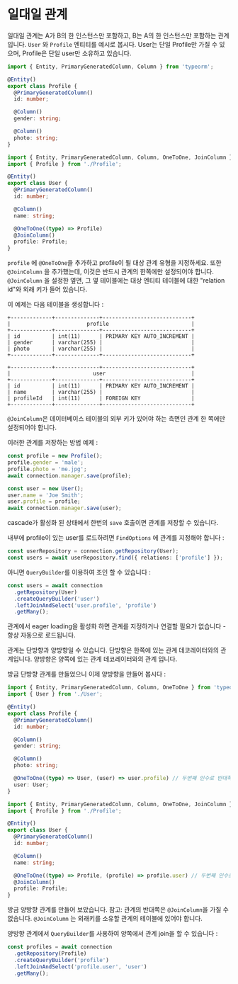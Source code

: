 # 일대일 관계

일대일 관계는 A가 B의 한 인스턴스만 포함하고, B는 A의 한 인스턴스만 포함하는 관계입니다. `User` 와 `Profile` 엔티티를 예시로 봅시다. User는 단일 Profile만 가질 수 있으며, Profile은 단일 user만 소유하고 있습니다.

```typescript
import { Entity, PrimaryGeneratedColumn, Column } from 'typeorm';

@Entity()
export class Profile {
  @PrimaryGeneratedColumn()
  id: number;

  @Column()
  gender: string;

  @Column()
  photo: string;
}
```

```typescript
import { Entity, PrimaryGeneratedColumn, Column, OneToOne, JoinColumn } from 'typeorm';
import { Profile } from './Profile';

@Entity()
export class User {
  @PrimaryGeneratedColumn()
  id: number;

  @Column()
  name: string;

  @OneToOne((type) => Profile)
  @JoinColumn()
  profile: Profile;
}
```

`profile` 에 `@OneToOne`을 추가하고 profile이 될 대상 관계 유형을 지정하세요. 또한 `@JoinColumn` 을 추가했는데, 이것은 반드시 관계의 한쪽에만 설정되어야 합니다. `@JoinColumn` 을 설정한 옆면, 그 옆 테이블에는 대상 엔티티 테이블에 대한 "relation id"와 외래 키가 들어 있습니다.

이 예제는 다음 테이블을 생성합니다 :

```shell
+-------------+--------------+----------------------------+
|                        profile                          |
+-------------+--------------+----------------------------+
| id          | int(11)      | PRIMARY KEY AUTO_INCREMENT |
| gender      | varchar(255) |                            |
| photo       | varchar(255) |                            |
+-------------+--------------+----------------------------+

+-------------+--------------+----------------------------+
|                          user                           |
+-------------+--------------+----------------------------+
| id          | int(11)      | PRIMARY KEY AUTO_INCREMENT |
| name        | varchar(255) |                            |
| profileId   | int(11)      | FOREIGN KEY                |
+-------------+--------------+----------------------------+
```

`@JoinColumn`은 데이터베이스 테이블의 외부 키가 있어야 하는 측면인 관계 한 쪽에만 설정되어야 합니다.

이러한 관계를 저장하는 방법 예제 :

```typescript
const profile = new Profile();
profile.gender = 'male';
profile.photo = 'me.jpg';
await connection.manager.save(profile);

const user = new User();
user.name = 'Joe Smith';
user.profile = profile;
await connection.manager.save(user);
```

cascade가 활성화 된 상태에서 한번의 `save` 호출이면 관계를 저장할 수 있습니다.

내부에 profile이 있는 user를 로드하려면 `FindOptions` 에 관계를 지정해야 합니다 :

```typescript
const userRepository = connection.getRepository(User);
const users = await userRepository.find({ relations: ['profile'] });
```

아니면 `QueryBuilder`를 이용하여 조인 할 수 있습니다 :

```typescript
const users = await connection
  .getRepository(User)
  .createQueryBuilder('user')
  .leftJoinAndSelect('user.profile', 'profile')
  .getMany();
```

관계에서 eager loading을 활성화 하면 관계를 지정하거나 연결할 필요가 없습니다 - 항상 자동으로 로드됩니다.

관계는 단방향과 양방향일 수 있습니다. 단방향은 한쪽에 있는 관계 데코레이터와의 관계입니다. 양방향은 양쪽에 있는 관계 데코레이터와의 관계 입니다.

방금 단방향 관계를 만들었으니 이제 양방향을 만들어 봅시다 :

```typescript
import { Entity, PrimaryGeneratedColumn, Column, OneToOne } from 'typeorm';
import { User } from './User';

@Entity()
export class Profile {
  @PrimaryGeneratedColumn()
  id: number;

  @Column()
  gender: string;

  @Column()
  photo: string;

  @OneToOne((type) => User, (user) => user.profile) // 두번째 인수로 반대쪽을 지정하세요.
  user: User;
}
```

```typescript
import { Entity, PrimaryGeneratedColumn, Column, OneToOne, JoinColumn } from 'typeorm';
import { Profile } from './Profile';

@Entity()
export class User {
  @PrimaryGeneratedColumn()
  id: number;

  @Column()
  name: string;

  @OneToOne((type) => Profile, (profile) => profile.user) // 두번째 인수로 반대쪽을 지정하세요.
  @JoinColumn()
  profile: Profile;
}
```

방금 양방향 관계를 만들어 보았습니다. 참고: 관계의 반대쪽은 `@JoinColumn`을 가질 수 없습니다. `@JoinColumn` 는 외래키를 소유할 관계의 테이블에 있어야 합니다.

양방향 관계에서 `QueryBuilder`를 사용하여 양쪽에서 관계 join을 할 수 있습니다 :

```typescript
const profiles = await connection
  .getRepository(Profile)
  .createQueryBuilder('profile')
  .leftJoinAndSelect('profile.user', 'user')
  .getMany();
```
